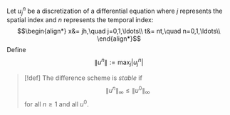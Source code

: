 Let $u_{j}^{n}$ be a discretization of a differential equation where $j$ represents the spatial index and $n$ represents the temporal index: $$\begin{align*}
x&= jh,\quad j=0,1,\ldots\\
t&= nt,\quad n=0,1,\ldots\\
\end{align*}$$
Define $$\|u^{n}\|:=\max_{j}|u_{j}^{n}|$$
>[!def]
>The difference scheme is *stable* if $$\|u^{n}\|_{\infty}≤\|u^{0}\|_{\infty}$$for all $n≥1$ and all $u^{0}$.

